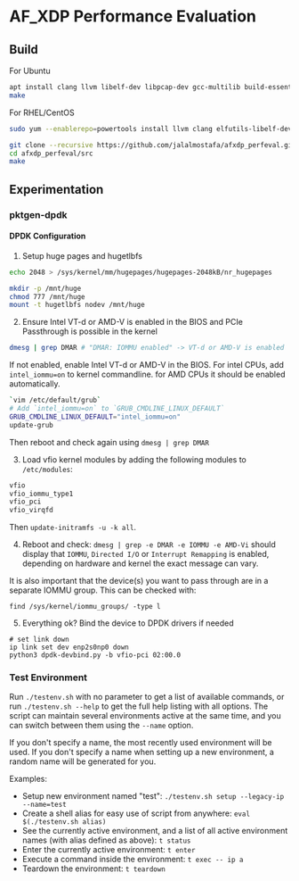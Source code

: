 # AF_XDP Performance Evaluation

## Build

For Ubuntu
```bash
apt install clang llvm libelf-dev libpcap-dev gcc-multilib build-essential linux-tools-common linux-tools-generic linux-headers-$(uname -r)
make
```

For RHEL/CentOS
```bash
sudo yum --enablerepo=powertools install llvm clang elfutils-libelf-devel libpcap-devel
```

```bash
git clone --recursive https://github.com/jalalmostafa/afxdp_perfeval.git
cd afxdp_perfeval/src
make
```

## Experimentation
### pktgen-dpdk

#### DPDK Configuration
1. Setup huge pages and hugetlbfs
```bash
echo 2048 > /sys/kernel/mm/hugepages/hugepages-2048kB/nr_hugepages

mkdir -p /mnt/huge
chmod 777 /mnt/huge
mount -t hugetlbfs nodev /mnt/huge
```
2. Ensure Intel VT-d or AMD-V is enabled in the BIOS and PCIe Passthrough is possible in the kernel
```bash
dmesg | grep DMAR # "DMAR: IOMMU enabled" -> VT-d or AMD-V is enabled
```
If not enabled, enable Intel VT-d or AMD-V in the BIOS. For intel CPUs, add `intel_iommu=on` to kernel commandline. for AMD CPUs it should be enabled automatically.

```bash
`vim /etc/default/grub`
# Add `intel_iommu=on` to `GRUB_CMDLINE_LINUX_DEFAULT`
GRUB_CMDLINE_LINUX_DEFAULT="intel_iommu=on"
update-grub
```
Then reboot and check again using `dmesg | grep DMAR`

3. Load vfio kernel modules by adding the following modules to `/etc/modules`:

```bash
vfio
vfio_iommu_type1
vfio_pci
vfio_virqfd
```
Then `update-initramfs -u -k all`.

4. Reboot and check: `dmesg | grep -e DMAR -e IOMMU -e AMD-Vi` should display that `IOMMU`, `Directed I/O` or `Interrupt Remapping` is enabled, depending on hardware and kernel the exact message can vary.

It is also important that the device(s) you want to pass through are in a separate IOMMU group. This can be checked with:

`find /sys/kernel/iommu_groups/ -type l`

5. Everything ok? Bind the device to DPDK drivers if needed
```
# set link down
ip link set dev enp2s0np0 down
python3 dpdk-devbind.py -b vfio-pci 02:00.0
```
### Test Environment

Run `./testenv.sh` with no parameter to get a list of available commands, or
run `./testenv.sh --help` to get the full help listing with all options. The
script can maintain several environments active at the same time, and you
can switch between them using the `--name` option.

If you don't specify a name, the most recently used environment will be
used. If you don't specify a name when setting up a new environment, a
random name will be generated for you.

Examples:

- Setup new environment named "test": `./testenv.sh setup --legacy-ip --name=test`
- Create a shell alias for easy use of script from anywhere: `eval $(./testenv.sh alias)`
- See the currently active environment, and a list of all active environment names (with alias defined as above): `t status`
- Enter the currently active environment: `t enter`
- Execute a command inside the environment: `t exec -- ip a`
- Teardown the environment: `t teardown`
